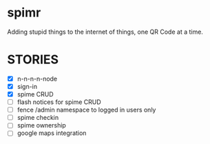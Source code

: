 spimr
=====

Adding stupid things to the internet of things, one QR Code at a time.

STORIES
=====

- [x] n-n-n-n-node
- [x] sign-in
- [x] spime CRUD
- [ ] flash notices for spime CRUD
- [ ] fence /admin namespace to logged in users only
- [ ] spime checkin
- [ ] spime ownership
- [ ] google maps integration
